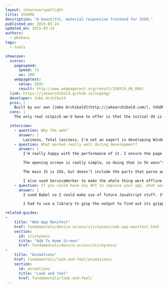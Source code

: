```yaml
---
layout: showcase/spotlight
title: SVGOMG
description: "A beautiful, material responsive frontend for SVGO."
published_on: 2015-03-24
updated_on: 2015-03-24
authors:
  - pbakaus
tags: 
  - tools

showcase:
  scores:
    pagespeed:
      speed: 73
      ux: 100
    webpagetest:
      value: 2032
      result: http://www.webpagetest.org/result/150319_0G_RA9/
  link: https://jakearchibald.github.io/svgomg/
  developer: Jake Archibald
  pros: |
    Built by our own [Jake Archibald](http://jakearchibald.com/), SVGOMG is an almost perfect example of a fully responsive and capable tool written with web technologies. It features a beautiful Material Design look, ServiceWorker ensures that the app loads quickly and is available offline, and the transitions are smooth on mobile.
  cons: |
    The only real nitpick we'd have to offer is that the initial UX is confusing due to the main UI missing. Other than that, job well done!

  interview:
    - question: Why the web?
      answer: |
        Laziness. Total laziness. I'm not an expert in developing Windows native apps, I'm not an expert in OSX native apps, nor am I an expert in creating native apps for iOS, Android, Windows Phone or Linux. I can however do the web, and that one skill set let me build something *once* that worked on all those platforms.
    - question: What worked really well during development?
      answer: |
        I'm really happy with the performance of it. I ensure the page renders before JS is available. In fact, it gets to first render with only 5k of HTML with some inlined CSS and SVG. The main scripts and CSS are all loaded in the background. This means the site appears to load in 1.5s even on 3G with an empty cache, and most of that is DNS and SSL.

        The opening screen is really simple, so doing that in 5k wasn’t a challenge. It really bothers me that so many sites wait on JS for their first render, some even require their JS to make further requests before rendering. This pushes 3G render time towards 10s – as a mobile user I know I wouldn’t put up with that.

        The main JS is 15k, but doesn’t include the parts that parse and minify the SVG, that’s loaded as an extra phase in the background. It’s great because interactivity lands really quickly, and the user doesn’t notice the extra loading. If the user manages to select an SVG before that script is available, the loading of that script appears to be part of the processing time.

        I also used ServiceWorker to make the whole thing work offline. Working offline is a pretty cool feature, but I’m mostly doing it for performance. Subsequent visits to SVGOMG render almost instantly, whatever connection the user has. Given the variations in mobile connectivity, that’s really valuable!
    - question: If you could have any API to improve your app, what would it be?
      answer: |
        I used Babel so I could make use of future JavaScript stuff. It'd be great to have some of that working natively in the platform. Specifically, async/await, arrow functions, argument defaults and destructuring.

        I had to use a library to gzip the output to find out its gzipped size. Using a library for this is kinda annoying as that code is already in the browser for HTTP stuff, there's just no API to it. Ideally it should be some kind of transform stream so I can count the size of the output without having the whole thing in memory.

related-guides:
-
    title: "Web App Manifest"
    href: fundamentals/device-access/stickyness/web-app-manifest.html
    section:
      id: stickyness
      title: "Add To Home Screen"
      href: fundamentals/device-access/stickyness/
-
    title: "Animations"
    href: fundamentals/look-and-feel/animations/
    section:
      id: animations
      title: "Look and feel"
      href: fundamentals/look-and-feel/
---
```

